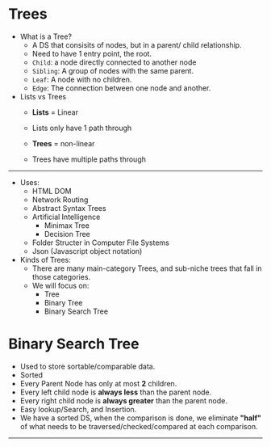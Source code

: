 # Trees
- What is a Tree?
  - A DS that consisits of nodes, but in a parent/ child relationship.
  - Need to have 1 entry point, the root.
  - `Child`: a node directly connected to another node
  - `Sibling`: A group of nodes with the same parent.
  - `Leaf`: A node with no children.
  - `Edge`: The connection between one node and another.
- Lists vs Trees
  - **Lists** = Linear
  - Lists only have 1 path through
  
  - **Trees** = non-linear
  - Trees have multiple paths through
---
- Uses: 
  - HTML DOM
  - Network Routing
  - Abstract Syntax Trees
  - Artificial Intelligence 
    - Minimax Tree
    - Decision Tree
  - Folder Structer in Computer File Systems
  - Json (Javascript object notation) 
- Kinds of Trees:
    - There are many main-category Trees, and sub-niche trees that fall in those categories.
    - We will focus on: 
      - Tree
      - Binary Tree
      - Binary Search Tree
  
# Binary Search Tree
  - Used to store sortable/comparable data.
  - Sorted
  - Every Parent Node has only at most **2** children.
  - Every left child node is **always less** than the parent node.
  - Every right child node is **always greater** than the parent node.
  - Easy lookup/Search, and Insertion.
  - We have a sorted DS, when the comparison is done, we eliminate **"half"** of what needs to be traversed/checked/compared at each comparison.
---